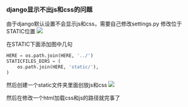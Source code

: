 ### django显示不出js和css的问题 ###

由于django默认设置不会显示js和css，需要自己修改settings.py
修改位于STATIC位置
![](https://s2.ax1x.com/2019/04/07/AfDHAJ.png)

在STATIC下面添加图中几句
```python
HERE = os.path.join(HERE, '../')
STATICFILES_DIRS = (
    os.path.join(HERE, 'static/'),
)
```

然后创建一个static文件夹里面创放js和css
![](https://s2.ax1x.com/2019/04/07/AfDX1x.png)

然后在修改一个html加载css和js的路径就完事了